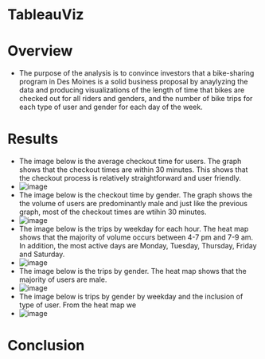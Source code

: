 # TableauViz
# Overview
  - The purpose of the analysis is to convince investors that a bike-sharing program in Des Moines is a solid business proposal by anaylyzing the data and producing visualizations of the length of time that bikes are checked out for all riders and genders, and the number of bike trips for each type of user and gender for each day of the week.
# Results
  - The image below is the average checkout time for users. The graph shows that the checkout times are within 30 minutes. This shows that the checkout process is relatively straightforward and user friendly.
  - ![image](https://user-images.githubusercontent.com/107594143/190917898-878cd2b0-e8a0-4126-beb5-9ec34cedbfed.png)
  - The image below is the checkout time by gender. The graph shows the the volume of users are predominantly male and just like the previous graph, most of the checkout times are wtihin 30 minutes. 
  - ![image](https://user-images.githubusercontent.com/107594143/190918093-b4d1f75b-e116-45a4-b0a7-984bca7b98cc.png)
  - The image below is the trips by weekday for each hour. The heat map shows that the majority of volume occurs between 4-7 pm and 7-9 am. In addition, the most active days are Monday, Tuesday,  Thursday, Friday and Saturday. 
  - ![image](https://user-images.githubusercontent.com/107594143/190918213-63cce20f-31b6-419e-bad2-fef43a5e588b.png)
  - The image below is the trips by gender. The heat map shows that the majority of users are male. 
  - ![image](https://user-images.githubusercontent.com/107594143/190918281-3d06b9ab-c557-4b92-a22f-fe26eca43479.png)
  - The image below is trips by gender by weekday and the inclusion of type of user. From the heat map we
  - ![image](https://user-images.githubusercontent.com/107594143/190918359-8563a981-7236-440e-9fc9-6403382b15d4.png)



# Conclusion

